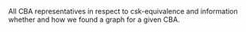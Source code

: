 All CBA representatives in respect to csk-equivalence and information whether and how we found a graph for a given CBA.
